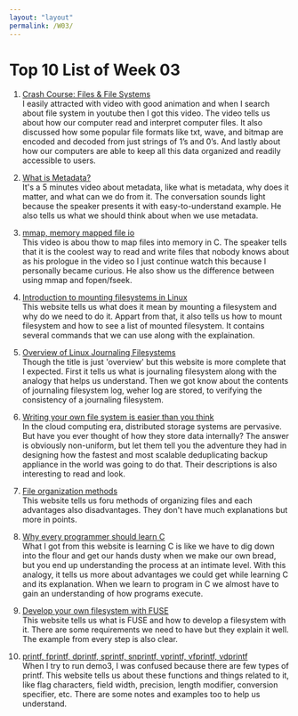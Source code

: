 ```yaml
---
layout: "layout"
permalink: /W03/
---
```


# Top 10 List of Week 03

1. [Crash Course: Files & File Systems](https://www.youtube.com/watch?v=KN8YgJnShPM)<br>
I easily attracted with video with good animation and when I search about file system in youtube then I got this video. The video tells us about how our computer read and interpret computer files. It also discussed how some popular file formats like txt, wave, and bitmap are encoded and decoded from just strings of 1’s and 0’s. And lastly about how our computers are able to keep all this data organized and readily accessible to users.

2. [What is Metadata?](https://www.youtube.com/watch?v=rc0pXCh-2bE)<br>
It's a 5 minutes video about metadata, like what is metadata, why does it matter, and what can we do from it. The conversation sounds light because the speaker presents it with easy-to-understand example. He also tells us what we should think about when we use metadata.

3. [mmap, memory mapped file io](https://www.youtube.com/watch?v=m7E9piHcfr4)<br>
This video is abou thow to map files into memory in C. The speaker tells that it is the coolest way to read and write files that nobody knows about as his prologue in the video so I just continue watch this because I personally became curious. He also show us the difference between using mmap and fopen/fseek.

4. [Introduction to mounting filesystems in Linux](https://www.bleepingcomputer.com/tutorials/introduction-to-mounting-filesystems-in-linux/)<br>
This website tells us what does it mean by mounting a filesystem and why do we need to do it. Appart from that, it also tells us how to mount filesystem and how to see a list of mounted filesystem. It contains several commands that we can use along with the explaination.

5. [Overview of Linux Journaling Filesystems](https://www.informit.com/articles/article.aspx?p=26153&seqNum=3)<br>
Though the title is just 'overview' but this website is more complete that I expected. First it tells us what is journaling filesystem along with the analogy that helps us understand. Then we got know about the contents of journaling filesystem log, weher log are stored, to verifying the consistency of a journaling filesystem.

6. [Writing your own file system is easier than you think](https://medium.datadriveninvestor.com/writing-your-own-file-system-is-not-as-hard-as-you-may-think-aa4af09329cd)<br>
In the cloud computing era, distributed storage systems are pervasive. But have you ever thought of how they store data internally? The answer is obviously non-uniform, but let them tell you the adventure they had in designing how the fastest and most scalable deduplicating backup appliance in the world was going to do that. Their descriptions is also interesting to read and look.

7. [File organization methods](https://peda.net/kenya/css/subjects/computer-studies/form-three/driac2/data-processing/fom)<br>
This website tells us foru methods of organizing files and each advantages also disadvantages. They don't have much explanations but more in points.

8. [Why every programmer should learn C](https://www.pluralsight.com/blog/software-development/why-every-programmer-should-learn-c)<br>
What I got from this website is learning C is like we have to dig down into the flour and get our hands dusty when we make our own bread, but you end up understanding the process at an intimate level. With this analogy, it tells us more about advantages we could get while learning C and its explanation. When we learn to program in C we almost have to gain an understanding of how programs execute.

9. [Develop your own filesystem with FUSE](https://developer.ibm.com/technologies/linux/articles/l-fuse/)<br>
This website tells us what is FUSE and how to develop a filesystem with it. There are some requirements we need to have but they explain it well. The example from every step is also clear.

10. [printf, fprintf, dprintf, sprintf, snprintf, vprintf, vfprintf, vdprintf](https://www.math-linux.com/man/man3/printf.3.html)<br>
When I try to run demo3, I was confused because there are few types of printf. This website tells us about these functions and things related to it, like flag characters, field width, precision, length modifier, conversion specifier, etc. There are some notes and examples too to help us understand.

